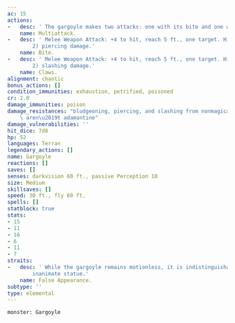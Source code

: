 ```yaml
---
ac: 15
actions:
-   desc: ' The gargoyle makes two attacks: one with its bite and one with its claws.'
    name: Multiattack.
-   desc: ' Melee Weapon Attack: +4 to hit, reach 5 ft., one target. Hit: 5 (1d6 +
        2) piercing damage.'
    name: Bite.
-   desc: ' Melee Weapon Attack: +4 to hit, reach 5 ft., one target. Hit: 5 (1d6 +
        2) slashing damage.'
    name: Claws.
alignment: chaotic
bonus_actions: []
condition_immunities: exhaustion, petrified, poisoned
cr: 2.0
damage_immunities: poison
damage_resistances: "bludgeoning, piercing, and slashing from nonmagical attacks that\
    \ aren\u2019t adamantine"
damage_vulnerabilities: ''
hit_dice: 7d8
hp: 52
languages: Terran
legendary_actions: []
name: Gargoyle
reactions: []
saves: []
senses: darkvision 60 ft., passive Perception 10
size: Medium
skillsaves: []
speed: 30 ft., fly 60 ft.
spells: []
statblock: true
stats:
- 15
- 11
- 16
- 6
- 11
- 7
straits:
-   desc: ' While the gargoyle remains motionless, it is indistinguishable from an
        inanimate statue.'
    name: False Appearance.
subtype: ''
type: elemental
---
```

```statblock
monster: Gargoyle
```